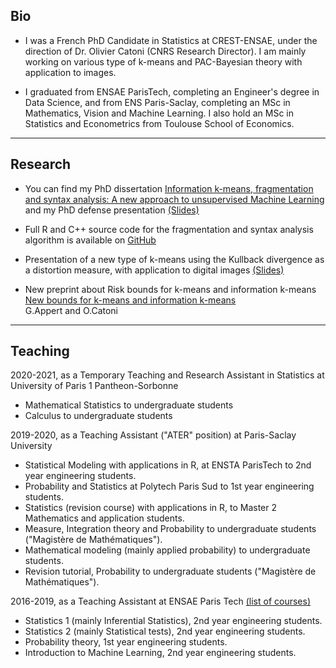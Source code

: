 ## Bio

* I was a French PhD Candidate in Statistics at CREST-ENSAE, under the direction of Dr. Olivier Catoni (CNRS Research Director). 
I am mainly working on various type of k-means and PAC-Bayesian theory with application to images. 


* I graduated from ENSAE ParisTech, completing an Engineer's degree in Data Science, and from ENS Paris-Saclay, completing an MSc in Mathematics, Vision and Machine Learning. 
I also hold an MSc in Statistics and Econometrics from Toulouse School of Economics.

---

## Research
* You can find my PhD dissertation 
<a href="papers/thesis.pdf" target="_blank">Information k-means, fragmentation and syntax analysis: A new approach to unsupervised Machine Learning</a>
and my PhD defense presentation <a href="papers/slides_phd.pdf" target="_blank">(Slides)</a>

* Full R and C++ source code for the fragmentation and syntax analysis algorithm is available on  <a href="https://github.com/GautierAppert/PatchProcess">GitHub</a> 

* Presentation of a new type of k-means using the Kullback divergence as a distortion measure, with application to digital images 
<a href="papers/information_kmeans.pdf">(Slides)</a>

* New preprint about Risk bounds for k-means and information k-means <a href="https://arxiv.org/pdf/2101.05728.pdf">New bounds for k-means and information k-means</a> <br> G.Appert and O.Catoni <br>

---

## Teaching

2020-2021, as a Temporary Teaching and Research Assistant in Statistics at 
University of Paris 1 Pantheon-Sorbonne

* Mathematical Statistics to undergraduate students
* Calculus to undergraduate students

2019-2020, as a Teaching Assistant ("ATER" position) at Paris-Saclay University

* Statistical Modeling with applications in R, at ENSTA ParisTech to 2nd year engineering students.
* Probability and Statistics at Polytech Paris Sud to 1st year engineering students. 
* Statistics (revision course) with applications in R, to Master 2 Mathematics and application students. 
* Measure, Integration theory and Probability to undergraduate students ("Magistère de Mathématiques").
* Mathematical modeling (mainly applied probability) to undergraduate students.
* Revision tutorial, Probability to undergraduate students ("Magistère de Mathématiques").

2016-2019, as a Teaching Assistant at ENSAE Paris Tech 
<a href="teaching/teaching_assistant.pdf" target="_blank">(list of courses)</a>

* Statistics 1 (mainly Inferential Statistics), 2nd year engineering students.
* Statistics 2 (mainly Statistical tests), 2nd year engineering students.
* Probability theory, 1st year engineering students.
* Introduction to Machine Learning, 2nd year engineering students.

